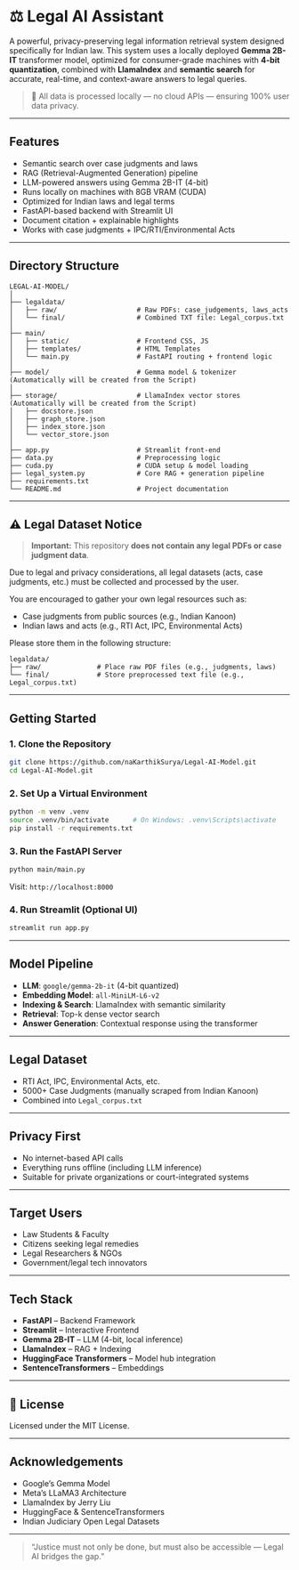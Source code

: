 
# ⚖️ Legal AI Assistant

A powerful, privacy-preserving legal information retrieval system designed specifically for Indian law. This system uses a locally deployed **Gemma 2B-IT** transformer model, optimized for consumer-grade machines with **4-bit quantization**, combined with **LlamaIndex** and **semantic search** for accurate, real-time, and context-aware answers to legal queries.

> 🔐 All data is processed locally — no cloud APIs — ensuring 100% user data privacy.


---

## Features

- Semantic search over case judgments and laws
- RAG (Retrieval-Augmented Generation) pipeline
- LLM-powered answers using Gemma 2B-IT (4-bit)
- Runs locally on machines with 8GB VRAM (CUDA)
- Optimized for Indian laws and legal terms
- FastAPI-based backend with Streamlit UI
- Document citation + explainable highlights
- Works with case judgments + IPC/RTI/Environmental Acts

---

## Directory Structure

```plaintext
LEGAL-AI-MODEL/
│
├── legaldata/
│   ├── raw/                    # Raw PDFs: case_judgements, laws_acts
│   └── final/                  # Combined TXT file: Legal_corpus.txt
│
├── main/
│   ├── static/                 # Frontend CSS, JS
│   ├── templates/              # HTML Templates
│   └── main.py                 # FastAPI routing + frontend logic
│
├── model/                      # Gemma model & tokenizer (Automatically will be created from the Script)
│
├── storage/                    # LlamaIndex vector stores (Automatically will be created from the Script)
│   ├── docstore.json
│   ├── graph_store.json
│   ├── index_store.json
│   └── vector_store.json
│
├── app.py                      # Streamlit front-end
├── data.py                     # Preprocessing logic
├── cuda.py                     # CUDA setup & model loading
├── legal_system.py             # Core RAG + generation pipeline
├── requirements.txt
└── README.md                   # Project documentation
```
---

## ⚠️ Legal Dataset Notice

>  **Important:** This repository **does not contain any legal PDFs or case judgment data**.

Due to legal and privacy considerations, all legal datasets (acts, case judgments, etc.) must be collected and processed by the user.

You are encouraged to gather your own legal resources such as:

- Case judgments from public sources (e.g., Indian Kanoon)
- Indian laws and acts (e.g., RTI Act, IPC, Environmental Acts)

Please store them in the following structure:

```plaintext
legaldata/
├── raw/              # Place raw PDF files (e.g., judgments, laws)
└── final/            # Store preprocessed text file (e.g., Legal_corpus.txt)
```
---

## Getting Started

### 1. Clone the Repository

```bash
git clone https://github.com/naKarthikSurya/Legal-AI-Model.git
cd Legal-AI-Model.git
```

### 2. Set Up a Virtual Environment

```bash
python -m venv .venv
source .venv/bin/activate      # On Windows: .venv\Scripts\activate
pip install -r requirements.txt
```

### 3. Run the FastAPI Server

```bash
python main/main.py
```

Visit: `http://localhost:8000`

### 4. Run Streamlit (Optional UI)

```bash
streamlit run app.py
```

---

## Model Pipeline

- **LLM**: `google/gemma-2b-it` (4-bit quantized)
- **Embedding Model**: `all-MiniLM-L6-v2`
- **Indexing & Search**: LlamaIndex with semantic similarity
- **Retrieval**: Top-k dense vector search
- **Answer Generation**: Contextual response using the transformer

---

## Legal Dataset

- RTI Act, IPC, Environmental Acts, etc.
- 5000+ Case Judgments (manually scraped from Indian Kanoon)
- Combined into `Legal_corpus.txt`

---


## Privacy First

- No internet-based API calls
- Everything runs offline (including LLM inference)
- Suitable for private organizations or court-integrated systems

---

## Target Users

- Law Students & Faculty
- Citizens seeking legal remedies
- Legal Researchers & NGOs
- Government/legal tech innovators

---

## Tech Stack

- **FastAPI** – Backend Framework
- **Streamlit** – Interactive Frontend
- **Gemma 2B-IT** – LLM (4-bit, local inference)
- **LlamaIndex** – RAG + Indexing
- **HuggingFace Transformers** – Model hub integration
- **SentenceTransformers** – Embeddings

---

## 📜 License

Licensed under the MIT License.

---

## Acknowledgements

- Google’s Gemma Model
- Meta’s LLaMA3 Architecture
- LlamaIndex by Jerry Liu
- HuggingFace & SentenceTransformers
- Indian Judiciary Open Legal Datasets

---

> “Justice must not only be done, but must also be accessible — Legal AI bridges the gap.”
